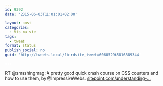```yaml
---
id: 9392
date: '2015-06-03T11:01:01+02:00'

layout: post
categories:
  - Vis ma vie
tags:
  - tweet
format: status
publish_social: no
guid: 'http://tweets.local/?birdsite_tweet=606052965816889344'

---
```


RT @smashingmag: A pretty good quick crash course on CSS counters and how to use them, by @ImpressiveWebs. [sitepoint.com/understanding-…](http://www.sitepoint.com/understanding-css-counters-and-their-use-cases/)